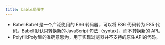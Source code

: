 ```yaml
---
title: bable局限性
---
```

+ Babel:Babel 是一个广泛使用的 ES6 转码器，可以将 ES6 代码转为 ES5 代码。Babel 默认只转换新的JavaScript 句法（syntax），而不转换新的 API。
+ Polyfill:Polyfill的准确意思为，用于实现浏览器并不支持的原生API的代码。